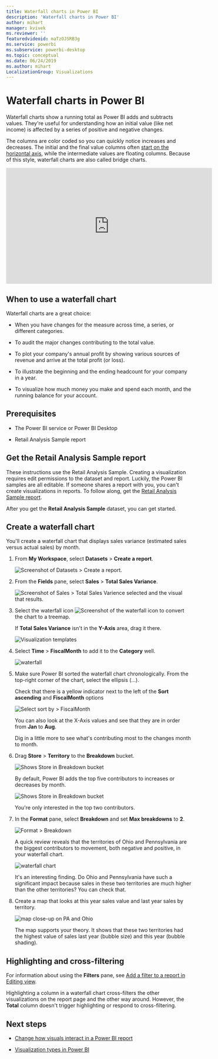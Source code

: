 ```yaml
---
title: Waterfall charts in Power BI
description: 'Waterfall charts in Power BI'
author: mihart
manager: kvivek
ms.reviewer: ''
featuredvideoid: maTzOJSRB3g
ms.service: powerbi
ms.subservice: powerbi-desktop
ms.topic: conceptual
ms.date: 06/24/2019
ms.author: mihart
LocalizationGroup: Visualizations
---
```


# Waterfall charts in Power BI

Waterfall charts show a running total as Power BI adds and subtracts values. They're useful for understanding how an initial value (like net income) is affected by a series of positive and negative changes.

The columns are color coded so you can quickly notice increases and decreases. The initial and the final value columns often [start on the horizontal axis](https://support.office.com/article/Create-a-waterfall-chart-in-Office-2016-for-Windows-8de1ece4-ff21-4d37-acd7-546f5527f185#BKMK_Float "start on the horizontal axis"), while the intermediate values are floating columns. Because of this style, waterfall charts are also called bridge charts.

<iframe width="560" height="315" src="https://www.youtube.com/embed/qKRZPBnaUXM" frameborder="0" allow="autoplay; encrypted-media" allowfullscreen></iframe>

## When to use a waterfall chart

Waterfall charts are a great choice:

* When you have changes for the measure across time, a series, or different categories.

* To audit the major changes contributing to the total value.

* To plot your company's annual profit by showing various sources of revenue and arrive at the total profit (or loss).

* To illustrate the beginning and the ending headcount for your company in a year.

* To visualize how much money you make and spend each month, and the running balance for your account.

## Prerequisites

* The Power BI service or Power BI Desktop

* Retail Analysis Sample report

## Get the Retail Analysis Sample report

These instructions use the Retail Analysis Sample. Creating a visualization requires edit permissions to the dataset and report. Luckily, the Power BI samples are all editable. If someone shares a report with you, you can't create visualizations in reports. To follow along, get the [Retail Analysis Sample report](../sample-datasets.md).

After you get the **Retail Analysis Sample** dataset, you can get started.

## Create a waterfall chart

You'll create a waterfall chart that displays sales variance (estimated sales versus actual sales) by month.

1. From **My Workspace**, select **Datasets** > **Create a report**.

    ![Screenshot of Datasets > Create a report.](media/power-bi-visualization-waterfall-charts/power-bi-create-a-report.png)

1. From the **Fields** pane, select **Sales** > **Total Sales Variance**.

   ![Screenshot of Sales > Total Sales Varience selected and the visual that results.](media/power-bi-visualization-waterfall-charts/power-bi-first-value.png)

1. Select the waterfall icon ![Screenshot of the waterfall icon](media/power-bi-visualization-waterfall-charts/power-bi-waterfall-icon.png) to convert the chart to a treemap.

    If **Total Sales Variance** isn't in the **Y-Axis** area, drag it there.

    ![Visualization templates](media/power-bi-visualization-waterfall-charts/convertwaterfall.png)

1. Select **Time** > **FiscalMonth** to add it to the **Category** well.

    ![waterfall](media/power-bi-visualization-waterfall-charts/power-bi-waterfall.png)

1. Make sure Power BI sorted the waterfall chart chronologically. From the top-right corner of the chart, select the ellipsis (...).

    Check that there is a yellow indicator next to the left of the **Sort ascending** and **FiscalMonth** options

    ![Select sort by > FiscalMonth](media/power-bi-visualization-waterfall-charts/power-bi-sort-by.png)

    You can also look at the X-Axis values and see that they are in order from **Jan** to **Aug**.

    Dig in a little more to see what's contributing most to the changes month to month.

1. Drag **Store** > **Territory** to the **Breakdown** bucket.

    ![Shows Store in Breakdown bucket](media/power-bi-visualization-waterfall-charts/power-bi-waterfall-breakdown.png)

    By default, Power BI adds the top five contributors to increases or decreases by month.

    ![Shows Store in Breakdown bucket](media/power-bi-visualization-waterfall-charts/power-bi-waterfall-breakdown-initial.png)

    You're only interested in the top two contributors.

1. In the **Format** pane, select **Breakdown** and set **Max breakdowns** to **2**.

    ![Format > Breakdown](media/power-bi-visualization-waterfall-charts/power-bi-waterfall-breakdown-maximum.png)

    A quick review reveals that the territories of Ohio and Pennsylvania are the biggest contributors to movement, both negative and positive, in your waterfall chart.

    ![waterfall chart](media/power-bi-visualization-waterfall-charts/power-bi-waterfall-axis.png)

    It's an interesting finding. Do Ohio and Pennsylvania have such a significant impact because sales in these two territories are much higher than the other territories? You can check that.

1. Create a map that looks at this year sales value and last year sales by territory.

    ![map close-up on PA and Ohio](media/power-bi-visualization-waterfall-charts/power-bi-map.png)

    The map supports your theory. It shows that these two territories had the highest value of sales last year (bubble size) and this year (bubble shading).

## Highlighting and cross-filtering

For information about using the **Filters** pane, see [Add a filter to a report in Editing view](../power-bi-report-add-filter.md).

Highlighting a column in a waterfall chart cross-filters the other visualizations on the report page and the other way around. However, the **Total** column doesn't trigger highlighting or respond to cross-filtering.

## Next steps

* [Change how visuals interact in a Power BI report](../service-reports-visual-interactions.md)

* [Visualization types in Power BI](power-bi-visualization-types-for-reports-and-q-and-a.md)
